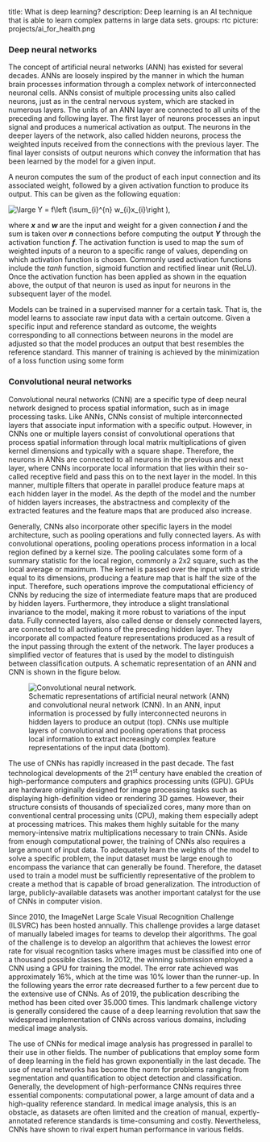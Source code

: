 title: What is deep learning?
description: Deep learning is an AI technique that is able to learn complex patterns in large data sets.
groups: rtc
picture: projects/ai_for_health.png

### Deep neural networks

The concept of artificial neural networks (ANN) has existed for several decades. ANNs are loosely inspired by the manner in which the human brain processes information through a complex network of interconnected neuronal cells. ANNs consist of multiple processing units also called neurons, just as in the central nervous system, which are stacked in numerous layers. The units of an ANN layer are connected to all units of the preceding and following layer. The first layer of neurons processes an input signal and produces a numerical activation as output. The neurons in the deeper layers of the network, also called hidden neurons, process the weighted inputs received from the connections with the previous layer. The final layer consists of output neurons which convey the information that has been learned by the model for a given input. 

A neuron computes the sum of the product of each input connection and its associated weight, followed by a given activation function to produce its output. This can be given as the following equation:

<img src="https://latex.codecogs.com/svg.latex?\large&space;Y&space;=&space;f\left&space;(\sum_{i}^{n}&space;w_{i}x_{i}\right&space;)," title="\large Y = f\left (\sum_{i}^{n} w_{i}x_{i}\right )," />

where ***x*** and ***w*** are the input and weight for a given connection ***i*** and the sum is taken over ***n*** connections before computing the output ***Y*** through the activation function ***f***. The activation function is used to map the sum of weighted inputs of a neuron to a specific range of values, depending on which activation function is chosen. Commonly used activation functions include the *tanh* function, sigmoid function and rectified linear unit (ReLU). Once the activation function has been applied as shown in the equation above, the output of that neuron is used as input for neurons in the subsequent layer of the model.

Models can be trained in a supervised manner for a certain task. That is, the model learns to associate raw input data with a certain outcome. Given a specific input and reference standard as outcome, the weights corresponding to all connections between neurons in the model are adjusted so that the model produces an output that best resembles the reference standard. This manner of training is achieved by the minimization of a loss function using some form

### Convolutional neural networks

Convolutional neural networks (CNN) are a specific type of deep neural network designed to process spatial information, such as in image processing tasks. Like ANNs, CNNs consist of multiple interconnected layers that associate input information with a specific output. However, in CNNs one or multiple layers consist of convolutional operations that process spatial information through local matrix multiplications of given kernel dimensions and typically with a square shape. Therefore, the neurons in ANNs are connected to all neurons in the previous and next layer, where CNNs incorporate local information that lies within their so-called receptive field and pass this on to the next layer in the model. In this manner, multiple filters that operate in parallel produce feature maps at each hidden layer in the model. As the depth of the model and the number of hidden layers increases, the abstractness and complexity of the extracted features and the feature maps that are produced also increase.

Generally, CNNs also incorporate other specific layers in the model architecture, such as pooling operations and fully connected layers. As with convolutional operations, pooling operations process information in a local region defined by a kernel size. The pooling calculates some form of a summary statistic for the local region, commonly a 2x2 square, such as the local average or maximum. The kernel is passed over the input with a stride equal to its dimensions, producing a feature map that is half the size of the input. Therefore, such operations improve the computational efficiency of CNNs by reducing the size of intermediate feature maps that are produced by hidden layers. Furthermore, they introduce a slight translational invariance to the model, making it more robust to variations of the input data. Fully connected layers, also called dense or densely connected layers, are connected to all activations of the preceding hidden layer. They incorporate all compacted feature representations produced as a result of the input passing through the extent of the network. The layer produces a simplified vector of features that is used by the model to distinguish between classification outputs. A schematic representation of an ANN and CNN is shown in the figure below.

<figure class="figure my-4">
  <img data-src="{{ IMGURL }}/images/projects/CNN.png" class="figure-img img-fluid lazyload rounded" alt="Convolutional neural network.">
  <figcaption class="figure-caption">Schematic representations of artificial neural network (ANN) and convolutional neural network (CNN). In an ANN, input information is processed by fully interconnected neurons in hidden layers to produce an output (top). CNNs use multiple layers of convolutional and pooling operations that process local information to extract increasingly complex feature representations of the input data (bottom).</figcaption>
</figure>

The use of CNNs has rapidly increased in the past decade. The fast technological developments of the 21<sup>st</sup> century have enabled the creation of high-performance computers and graphics processing units (GPU). GPUs are hardware originally designed for image processing tasks such as displaying high-definition video or rendering 3D games. However, their structure consists of thousands of specialized cores, many more than on conventional central processing units (CPU), making them especially adept at processing matrices. This makes them highly suitable for the many memory-intensive matrix multiplications necessary to train CNNs. Aside from enough computational power, the training of CNNs also requires a large amount of input data. To adequately learn the weights of the model to solve a specific problem, the input dataset must be large enough to encompass the variance that can generally be found. Therefore, the dataset used to train a model must be sufficiently representative of the problem to create a method that is capable of broad generalization. The introduction of large, publicly-available datasets was another important catalyst for the use of CNNs in computer vision. 

Since 2010, the ImageNet Large Scale Visual Recognition Challenge (ILSVRC) has been hosted annually. This challenge provides a large dataset of manually labeled images for teams to develop their algorithms. The goal of the challenge is to develop an algorithm that achieves the lowest error rate for visual recognition tasks where images must be classified into one of a thousand possible classes. In 2012, the winning submission employed a CNN using a GPU for training the model. The error rate achieved was approximately 16%, which at the time was 10% lower than the runner-up. In the following years the error rate decreased further to a few percent due to the extensive use of CNNs. As of 2019, the publication describing the method has been cited over 35.000 times. This landmark challenge victory is generally considered the cause of a deep learning revolution that saw the widespread implementation of CNNs across various domains, including medical image analysis.

The use of CNNs for medical image analysis has progressed in parallel to their use in other fields. The number of publications that employ some form of deep learning in the field has grown exponentially in the last decade. The use of neural networks has become the norm for problems ranging from segmentation and quantification to object detection and classification. Generally, the development of high-performance CNNs requires three essential components: computational power, a large amount of data and a high-quality reference standard. In medical image analysis, this is an obstacle, as datasets are often limited and the creation of manual, expertly-annotated reference standards is time-consuming and costly. Nevertheless, CNNs have shown to rival expert human performance in various fields. 
